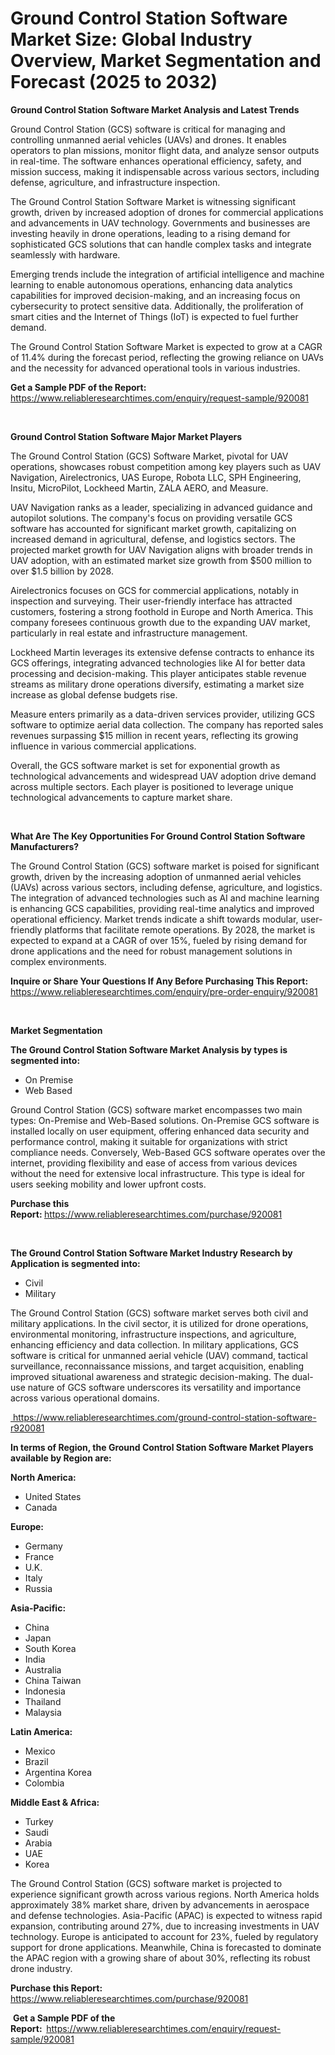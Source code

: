 <p><h1>Ground Control Station Software Market Size: Global Industry Overview, Market Segmentation and Forecast (2025 to 2032)</h1></p><p><strong>Ground Control Station Software Market Analysis and Latest Trends</strong></p>
<p><p>Ground Control Station (GCS) software is critical for managing and controlling unmanned aerial vehicles (UAVs) and drones. It enables operators to plan missions, monitor flight data, and analyze sensor outputs in real-time. The software enhances operational efficiency, safety, and mission success, making it indispensable across various sectors, including defense, agriculture, and infrastructure inspection.</p><p>The Ground Control Station Software Market is witnessing significant growth, driven by increased adoption of drones for commercial applications and advancements in UAV technology. Governments and businesses are investing heavily in drone operations, leading to a rising demand for sophisticated GCS solutions that can handle complex tasks and integrate seamlessly with hardware.</p><p>Emerging trends include the integration of artificial intelligence and machine learning to enable autonomous operations, enhancing data analytics capabilities for improved decision-making, and an increasing focus on cybersecurity to protect sensitive data. Additionally, the proliferation of smart cities and the Internet of Things (IoT) is expected to fuel further demand.</p><p>The Ground Control Station Software Market is expected to grow at a CAGR of 11.4% during the forecast period, reflecting the growing reliance on UAVs and the necessity for advanced operational tools in various industries.</p></p>
<p><strong>Get a Sample PDF of the Report:&nbsp;</strong> <a href="https://www.reliableresearchtimes.com/enquiry/request-sample/920081?utm_campaign=3350&utm_medium=2&utm_source=Github&utm_content=ia&utm_term=17042025&utm_id=ground-control-station-software">https://www.reliableresearchtimes.com/enquiry/request-sample/920081</a></p>
<p>&nbsp;</p>
<p><strong>Ground Control Station Software Major Market Players</strong></p>
<p><p>The Ground Control Station (GCS) Software Market, pivotal for UAV operations, showcases robust competition among key players such as UAV Navigation, Airelectronics, UAS Europe, Robota LLC, SPH Engineering, Insitu, MicroPilot, Lockheed Martin, ZALA AERO, and Measure. </p><p>UAV Navigation ranks as a leader, specializing in advanced guidance and autopilot solutions. The company's focus on providing versatile GCS software has accounted for significant market growth, capitalizing on increased demand in agricultural, defense, and logistics sectors. The projected market growth for UAV Navigation aligns with broader trends in UAV adoption, with an estimated market size growth from $500 million to over $1.5 billion by 2028.</p><p>Airelectronics focuses on GCS for commercial applications, notably in inspection and surveying. Their user-friendly interface has attracted customers, fostering a strong foothold in Europe and North America. This company foresees continuous growth due to the expanding UAV market, particularly in real estate and infrastructure management.</p><p>Lockheed Martin leverages its extensive defense contracts to enhance its GCS offerings, integrating advanced technologies like AI for better data processing and decision-making. This player anticipates stable revenue streams as military drone operations diversify, estimating a market size increase as global defense budgets rise.</p><p>Measure enters primarily as a data-driven services provider, utilizing GCS software to optimize aerial data collection. The company has reported sales revenues surpassing $15 million in recent years, reflecting its growing influence in various commercial applications.</p><p>Overall, the GCS software market is set for exponential growth as technological advancements and widespread UAV adoption drive demand across multiple sectors. Each player is positioned to leverage unique technological advancements to capture market share.</p></p>
<p>&nbsp;</p>
<p><strong>What Are The Key Opportunities For Ground Control Station Software Manufacturers?</strong></p>
<p><p>The Ground Control Station (GCS) software market is poised for significant growth, driven by the increasing adoption of unmanned aerial vehicles (UAVs) across various sectors, including defense, agriculture, and logistics. The integration of advanced technologies such as AI and machine learning is enhancing GCS capabilities, providing real-time analytics and improved operational efficiency. Market trends indicate a shift towards modular, user-friendly platforms that facilitate remote operations. By 2028, the market is expected to expand at a CAGR of over 15%, fueled by rising demand for drone applications and the need for robust management solutions in complex environments.</p></p>
<p><strong>Inquire or Share Your Questions If Any Before Purchasing This Report:</strong> <a href="https://www.reliableresearchtimes.com/enquiry/pre-order-enquiry/920081?utm_campaign=3350&utm_medium=2&utm_source=Github&utm_content=ia&utm_term=17042025&utm_id=ground-control-station-software">https://www.reliableresearchtimes.com/enquiry/pre-order-enquiry/920081</a></p>
<p>&nbsp;</p>
<p><strong>Market Segmentation</strong></p>
<p><strong>The Ground Control Station Software Market Analysis by types is segmented into:</strong></p>
<p><ul><li>On Premise</li><li>Web Based</li></ul></p>
<p><p>Ground Control Station (GCS) software market encompasses two main types: On-Premise and Web-Based solutions. On-Premise GCS software is installed locally on user equipment, offering enhanced data security and performance control, making it suitable for organizations with strict compliance needs. Conversely, Web-Based GCS software operates over the internet, providing flexibility and ease of access from various devices without the need for extensive local infrastructure. This type is ideal for users seeking mobility and lower upfront costs.</p></p>
<p><strong>Purchase this Report:&nbsp;</strong><a href="https://www.reliableresearchtimes.com/purchase/920081?utm_campaign=3350&utm_medium=2&utm_source=Github&utm_content=ia&utm_term=17042025&utm_id=ground-control-station-software">https://www.reliableresearchtimes.com/purchase/920081</a></p>
<p>&nbsp;</p>
<p><strong>The Ground Control Station Software Market Industry Research by Application is segmented into:</strong></p>
<p><ul><li>Civil</li><li>Military</li></ul></p>
<p><p>The Ground Control Station (GCS) software market serves both civil and military applications. In the civil sector, it is utilized for drone operations, environmental monitoring, infrastructure inspections, and agriculture, enhancing efficiency and data collection. In military applications, GCS software is critical for unmanned aerial vehicle (UAV) command, tactical surveillance, reconnaissance missions, and target acquisition, enabling improved situational awareness and strategic decision-making. The dual-use nature of GCS software underscores its versatility and importance across various operational domains.</p></p>
<p><a href="https://www.reliableresearchtimes.com/ground-control-station-software-r920081?utm_campaign=3350&utm_medium=2&utm_source=Github&utm_content=ia&utm_term=17042025&utm_id=ground-control-station-software">&nbsp;https://www.reliableresearchtimes.com/ground-control-station-software-r920081</a></p>
<p><strong>In terms of Region, the Ground Control Station Software Market Players available by Region are:</strong></p>
<p>
    <p> <strong> North America: </strong>
        <ul>
            <li>United States</li>
            <li>Canada</li>
        </ul>
        </p> 
    <p> <strong> Europe: </strong>
        <ul>
            <li>Germany</li>
            <li>France</li>
            <li>U.K.</li>
            <li>Italy</li>
            <li>Russia</li>
        </ul>
        </p> 
    <p> <strong> Asia-Pacific: </strong>
        <ul>
            <li>China</li>
            <li>Japan</li>
            <li>South Korea</li>
            <li>India</li>
            <li>Australia</li>
            <li>China Taiwan</li>
            <li>Indonesia</li>
            <li>Thailand</li>
            <li>Malaysia</li>
        </ul>
        </p> 
    <p> <strong> Latin America: </strong>
        <ul>
            <li>Mexico</li>
            <li>Brazil</li>
            <li>Argentina Korea</li>
            <li>Colombia</li>
        </ul>
        </p> 
    <p> <strong> Middle East & Africa: </strong>
        <ul>
            <li>Turkey</li>
            <li>Saudi</li>
            <li>Arabia</li>
            <li>UAE</li>
            <li>Korea</li>
        </ul>
    </p>
    </p>
<p><p>The Ground Control Station (GCS) software market is projected to experience significant growth across various regions. North America holds approximately 38% market share, driven by advancements in aerospace and defense technologies. Asia-Pacific (APAC) is expected to witness rapid expansion, contributing around 27%, due to increasing investments in UAV technology. Europe is anticipated to account for 23%, fueled by regulatory support for drone applications. Meanwhile, China is forecasted to dominate the APAC region with a growing share of about 30%, reflecting its robust drone industry.</p></p>
<p><strong>Purchase this Report: </strong><a href="https://www.reliableresearchtimes.com/purchase/920081?utm_campaign=3350&utm_medium=2&utm_source=Github&utm_content=ia&utm_term=17042025&utm_id=ground-control-station-software">https://www.reliableresearchtimes.com/purchase/920081</a></p>
<p>&nbsp;<strong>Get a Sample PDF of the Report:&nbsp;&nbsp;</strong><a href="https://www.reliableresearchtimes.com/enquiry/request-sample/920081?utm_campaign=3350&utm_medium=2&utm_source=Github&utm_content=ia&utm_term=17042025&utm_id=ground-control-station-software">https://www.reliableresearchtimes.com/enquiry/request-sample/920081</a></p>
<p><strong></strong></p>
<p><p></p><p></p><p></p></p>